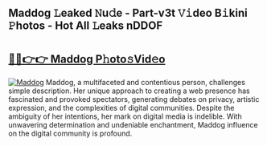 ## Maddog 𝙻eaked 𝙽u𝚍e - Part-v3t 𝚅𝚒deo B𝚒kini 𝙿hotos - Hot All 𝙻eaks nDDOF

# <h2><a href="http://ld0mh7t.urlbe.top/?page=Maddog">🔗🔗👉👉 Maddog P𝚑oto𝚜Vid𝚎o</a></h2>

[![Maddog](https://i.imgur.com/eBuTRDB.gif)](http://ld0mh7t.urlbe.top/?page=Maddog)
Maddog, a multifaceted and contentious person, challenges simple description. Her unique approach to creating a web presence has fascinated and provoked spectators, generating debates on privacy, artistic expression, and the complexities of digital communities. Despite the ambiguity of her intentions, her mark on digital media is indelible. With unwavering determination and undeniable enchantment, Maddog influence on the digital community is profound.

